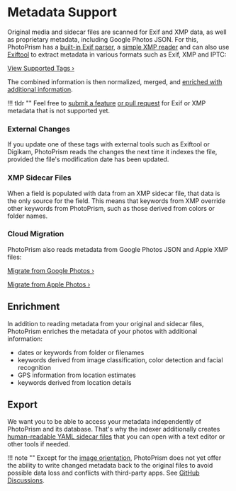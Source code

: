 # Metadata Support

Original media and sidecar files are scanned for Exif and XMP data, as well as proprietary metadata, including Google Photos JSON.
For this, PhotoPrism has a [built-in Exif parser](../../developer-guide/metadata/exif/index.md), a [simple XMP reader](../../developer-guide/metadata/xmp.md) and can also use [Exiftool](https://exiftool.org/) to extract metadata in various formats such as Exif, XMP and IPTC:

[View Supported Tags ›](https://www.photoprism.app/kb/metadata)

The combined information is then normalized, merged, and [enriched with additional information](#enrichment).

!!! tldr ""
    Feel free to [submit a feature](../../developer-guide/issues.md) [or pull request](../../developer-guide/pull-requests.md) for Exif or XMP metadata that is not  supported yet.

### External Changes

If you update one of these tags with external tools such as Exiftool or Digikam, PhotoPrism reads the changes the next time it indexes the file, provided the file's modification date has been updated.

### XMP Sidecar Files

When a field is populated with data from an XMP sidecar file, that data is the only source for the field. This means that keywords from XMP override other keywords from PhotoPrism, such as those derived from colors or folder names.

### Cloud Migration

PhotoPrism also reads metadata from Google Photos JSON and Apple XMP files:

[Migrate from Google Photos ›](../use-cases/google.md)

[Migrate from Apple Photos ›](../use-cases/apple.md)

## Enrichment

In addition to reading metadata from your original and sidecar files, PhotoPrism enriches the metadata of your photos with additional information:

- dates or keywords from folder or filenames
- keywords derived from image classification, color detection and facial recognition
- GPS information from location estimates 
- keywords derived from location details

## Export

We want you to be able to access your metadata independently of PhotoPrism and its database. That's why the indexer additionally creates [human-readable YAML sidecar files](../backups/export.md) that you can open with a text editor or other tools if needed.

!!! note ""
    Except for the [image orientation](../organize/rotate.md), PhotoPrism does not yet offer the ability to write changed metadata back to the original files to avoid possible data loss and conflicts with third-party apps. See [GitHub Discussions](https://github.com/photoprism/photoprism/discussions/1092).
